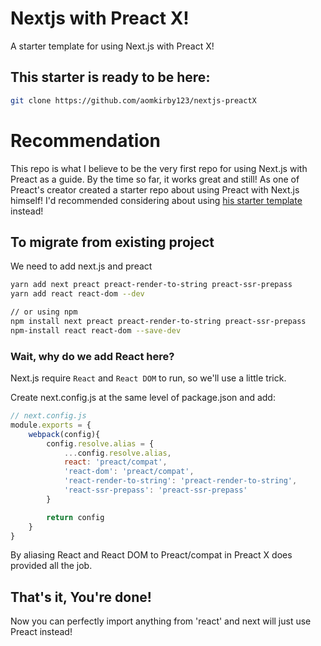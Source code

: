 # Nextjs with Preact X!
A starter template for using Next.js with Preact X!

## This starter is ready to be here:
```bash
git clone https://github.com/aomkirby123/nextjs-preactX
```

# Recommendation
This repo is what I believe to be the very first repo for using Next.js with Preact as a guide.
By the time so far, it works great and still! As one of Preact's creator created a starter repo about using Preact with Next.js himself! I'd recommended considering about using [his starter template](https://github.com/developit/nextjs-preact-demo) instead!

## To migrate from existing project
We need to add next.js and preact

```bash
yarn add next preact preact-render-to-string preact-ssr-prepass
yarn add react react-dom --dev

// or using npm
npm install next preact preact-render-to-string preact-ssr-prepass
npm-install react react-dom --save-dev
```
### Wait, why do we add React here?
Next.js require `React` and `React DOM` to run, so we'll use a little trick.

Create next.config.js at the same level of package.json and add:
```javascript
// next.config.js
module.exports = {
	webpack(config){
		config.resolve.alias = {
			...config.resolve.alias,
			react: 'preact/compat',
			'react-dom': 'preact/compat',
			'react-render-to-string': 'preact-render-to-string',
			'react-ssr-prepass': 'preact-ssr-prepass'
		}

		return config
	}
}
```
By aliasing React and React DOM to Preact/compat in Preact X does provided all the job.
## That's it, You're done!

Now you can perfectly import anything from 'react' and next will just use Preact instead!